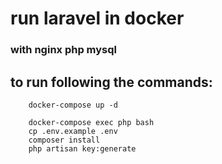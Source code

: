 # run laravel in docker

### with nginx php mysql

## to run following the commands:

```console
    docker-compose up -d
```

```console
    docker-compose exec php bash
    cp .env.example .env
    composer install
    php artisan key:generate
```
